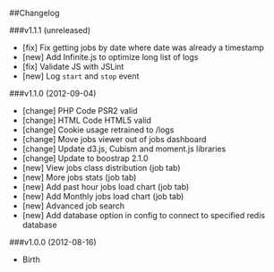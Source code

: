 ##Changelog

###v1.1.1 (unreleased)

* [fix] Fix getting jobs by date where date was already a timestamp
* [new] Add Infinite.js to optimize long list of logs
* [fix] Validate JS with JSLint
* [new] Log `start` and `stop` event

###v1.1.0 (2012-09-04)

* [change] PHP Code PSR2 valid
* [change] HTML Code HTML5 valid
* [change] Cookie usage retrained to /logs
* [change] Move jobs viewer out of jobs dashboard
* [change] Update d3.js, Cubism and moment.js libraries
* [change] Update to boostrap 2.1.0
* [new] View jobs class distribution (job tab)
* [new] More jobs stats (job tab)
* [new] Add past hour jobs load chart (job tab)
* [new] Add Monthly jobs load chart (job tab)
* [new] Advanced job search
* [new] Add database option in config to connect to specified redis database

###v1.0.0 (2012-08-16)

* Birth